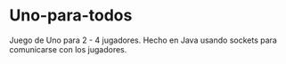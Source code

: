 # Uno-para-todos
Juego de Uno para 2 - 4 jugadores. Hecho en Java usando sockets para comunicarse con los jugadores. 
